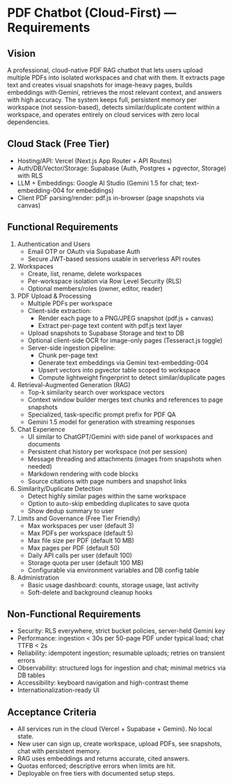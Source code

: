 # PDF Chatbot (Cloud-First) — Requirements

## Vision
A professional, cloud-native PDF RAG chatbot that lets users upload multiple PDFs into isolated workspaces and chat with them. It extracts page text and creates visual snapshots for image-heavy pages, builds embeddings with Gemini, retrieves the most relevant context, and answers with high accuracy. The system keeps full, persistent memory per workspace (not session-based), detects similar/duplicate content within a workspace, and operates entirely on cloud services with zero local dependencies.

## Cloud Stack (Free Tier)
- Hosting/API: Vercel (Next.js App Router + API Routes)
- Auth/DB/Vector/Storage: Supabase (Auth, Postgres + pgvector, Storage) with RLS
- LLM + Embeddings: Google AI Studio (Gemini 1.5 for chat; text-embedding-004 for embeddings)
- Client PDF parsing/render: pdf.js in-browser (page snapshots via canvas)

## Functional Requirements
1. Authentication and Users
   - Email OTP or OAuth via Supabase Auth
   - Secure JWT-based sessions usable in serverless API routes
2. Workspaces
   - Create, list, rename, delete workspaces
   - Per-workspace isolation via Row Level Security (RLS)
   - Optional members/roles (owner, editor, reader)
3. PDF Upload & Processing
   - Multiple PDFs per workspace
   - Client-side extraction:
     - Render each page to a PNG/JPEG snapshot (pdf.js + canvas)
     - Extract per-page text content with pdf.js text layer
   - Upload snapshots to Supabase Storage and text to DB
   - Optional client-side OCR for image-only pages (Tesseract.js toggle)
   - Server-side ingestion pipeline:
     - Chunk per-page text
     - Generate text embeddings via Gemini text-embedding-004
     - Upsert vectors into pgvector table scoped to workspace
     - Compute lightweight fingerprint to detect similar/duplicate pages
4. Retrieval-Augmented Generation (RAG)
   - Top-k similarity search over workspace vectors
   - Context window builder merges text chunks and references to page snapshots
   - Specialized, task-specific prompt prefix for PDF QA
   - Gemini 1.5 model for generation with streaming responses
5. Chat Experience
   - UI similar to ChatGPT/Gemini with side panel of workspaces and documents
   - Persistent chat history per workspace (not per session)
   - Message threading and attachments (images from snapshots when needed)
   - Markdown rendering with code blocks
   - Source citations with page numbers and snapshot links
6. Similarity/Duplicate Detection
   - Detect highly similar pages within the same workspace
   - Option to auto-skip embedding duplicates to save quota
   - Show dedup summary to user
7. Limits and Governance (Free Tier Friendly)
   - Max workspaces per user (default 3)
   - Max PDFs per workspace (default 5)
   - Max file size per PDF (default 10 MB)
   - Max pages per PDF (default 50)
   - Daily API calls per user (default 100)
   - Storage quota per user (default 100 MB)
   - Configurable via environment variables and DB config table
8. Administration
   - Basic usage dashboard: counts, storage usage, last activity
   - Soft-delete and background cleanup hooks

## Non-Functional Requirements
- Security: RLS everywhere, strict bucket policies, server-held Gemini key
- Performance: ingestion < 30s per 50-page PDF under typical load; chat TTFB < 2s
- Reliability: idempotent ingestion; resumable uploads; retries on transient errors
- Observability: structured logs for ingestion and chat; minimal metrics via DB tables
- Accessibility: keyboard navigation and high-contrast theme
- Internationalization-ready UI

## Acceptance Criteria
- All services run in the cloud (Vercel + Supabase + Gemini). No local state.
- New user can sign up, create workspace, upload PDFs, see snapshots, chat with persistent memory.
- RAG uses embeddings and returns accurate, cited answers.
- Quotas enforced; descriptive errors when limits are hit.
- Deployable on free tiers with documented setup steps.
